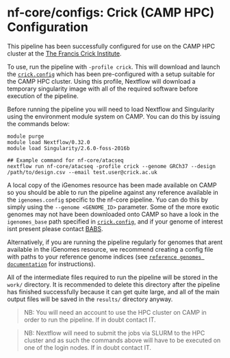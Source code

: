 # nf-core/configs: Crick (CAMP HPC) Configuration

This pipeline has been successfully configured for use on the CAMP HPC cluster at the [The Francis Crick Institute](https://www.crick.ac.uk/).

To use, run the pipeline with `-profile crick`. This will download and launch the [`crick.config`](https://github.com/nf-core/configs/docs/configuration/crick.md) which has been pre-configured with a setup suitable for the CAMP HPC cluster. Using this profile, Nextflow will download a temporary singularity image with all of the required software before execution of the pipeline.

Before running the pipeline you will need to load Nextflow and Singularity using the environment module system on CAMP. You can do this by issuing the commands below:

```
module purge
module load Nextflow/0.32.0
module load Singularity/2.6.0-foss-2016b

## Example command for nf-core/atacseq
nextflow run nf-core/atacseq -profile crick --genome GRCh37 --design /path/to/design.csv --email test.user@crick.ac.uk
```

A local copy of the iGenomes resource has been made available on CAMP so you should be able to run the pipeline against any reference available in the `igenomes.config` specific to the nf-core pipeline. Yuo can do this by simply using the `--genome <GENOME_ID>` parameter. Some of the more exotic genomes may not have been downloaded onto CAMP so have a look in the `igenomes_base` path specified in [`crick.config`](https://github.com/nf-core/configs/docs/configuration/crick.md), and if your genome of interest isnt present please contact [BABS](mailto:bioinformatics@crick.ac.uk).

Alternatively, if you are running the pipeline regularly for genomes that arent available in the iGenomes resource, we recommend creating a config file with paths to your reference genome indices (see [`reference genomes documentation`](reference_genomes.md) for instructions).

All of the intermediate files required to run the pipeline will be stored in the `work/` directory. It is recommended to delete this directory after the pipeline has finished successfully because it can get quite large, and all of the main output files will be saved in the `results/` directory anyway.

>NB: You will need an account to use the HPC cluster on CAMP in order to run the pipeline. If in doubt contact IT.

>NB: Nextflow will need to submit the jobs via SLURM to the HPC cluster and as such the commands above will have to be executed on one of the login nodes. If in doubt contact IT.

